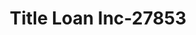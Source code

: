 ---
f_zip-code: 36330
f_state-code: AL
title: Title Loan Inc-27853
f_phone: 334-308-1280
f_city-only: Enterprise
f_address: 1214 Rucker Blvd Enterprise
f_location-unique-id: '27853'
slug: title-loan-inc-27853
updated-on: '2024-05-30T13:46:58.046Z'
created-on: '2024-05-30T13:36:59.803Z'
published-on: '2024-05-30T13:54:32.469Z'
f_city-state: cms/city/enterprise-al.md
f_company: cms/company/title-loan-inc.md
f_state: cms/state/alabama.md
layout: '[payday-loan].html'
tags: payday-loan
---